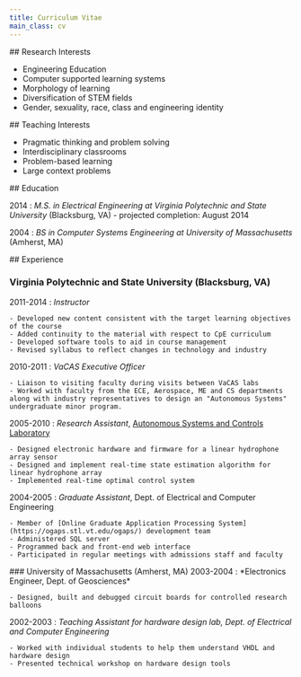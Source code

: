 ```yaml
---
title: Curriculum Vitae
main_class: cv
---
```


<section markdown="1">
## Research Interests

- Engineering Education
- Computer supported learning systems
- Morphology of learning
- Diversification of STEM fields
- Gender, sexuality, race, class and engineering identity
</section>

<section markdown="1">
## Teaching Interests

- Pragmatic thinking and problem solving
- Interdisciplinary classrooms
- Problem-based learning
- Large context problems
</section>

<section markdown="1">
## Education

2014
:   *M.S. in Electrical Engineering at Virginia Polytechnic and State University* (Blacksburg, VA)
    - projected completion: August 2014

2004
:   *BS in Computer Systems Engineering at University of Massachusetts* (Amherst, MA)
</section>

<section markdown="1">
## Experience

<section markdown="1">

### Virginia Polytechnic and State University (Blacksburg, VA)

2011-2014
:  *Instructor*

    - Developed new content consistent with the target learning objectives of the course
    - Added continuity to the material with respect to CpE curriculum
    - Developed software tools to aid in course management
    - Revised syllabus to reflect changes in technology and industry
    
2010-2011
:  *VaCAS Executive Officer*

    - Liaison to visiting faculty during visits between VaCAS labs
    - Worked with faculty from the ECE, Aerospace, ME and CS departments along with industry representatives to design an "Autonomous Systems" undergraduate minor program.
    
2005-2010
:  *Research Assistant*, [Autonomous Systems and Controls Laboratory](http://www.ascl.ece.vt.edu/)

    - Designed electronic hardware and firmware for a linear hydrophone array sensor
    - Designed and implement real-time state estimation algorithm for linear hydrophone array
    - Implemented real-time optimal control system
   
2004-2005
:  *Graduate Assistant*, Dept. of Electrical and Computer Engineering

    - Member of [Online Graduate Application Processing System](https://ogaps.stl.vt.edu/ogaps/) development team
    - Administered SQL server
    - Programmed back and front-end web interface
    - Participated in regular meetings with admissions staff and faculty
    
</section>

<section markdown="1">
### University of Massachusetts (Amherst, MA)
2003-2004
:  *Electronics Engineer, Dept. of Geosciences*

    - Designed, built and debugged circuit boards for controlled research balloons
    
2002-2003
:  *Teaching Assistant for hardware design lab, Dept. of Electrical and Computer Engineering*

    - Worked with individual students to help them understand VHDL and hardware design
    - Presented technical workshop on hardware design tools
    
</section>
</section>
